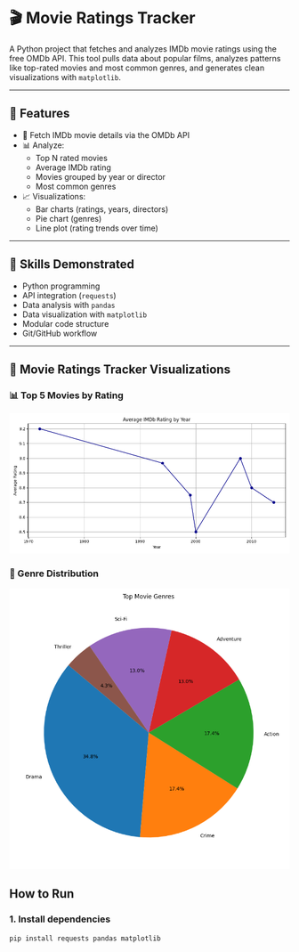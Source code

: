 # 🎬 Movie Ratings Tracker

A Python project that fetches and analyzes IMDb movie ratings using the free OMDb API. This tool pulls data about popular films, analyzes patterns like top-rated movies and most common genres, and generates clean visualizations with `matplotlib`.

---

## 🔧 Features

- 🎯 Fetch IMDb movie details via the OMDb API
- 📊 Analyze:
  - Top N rated movies
  - Average IMDb rating
  - Movies grouped by year or director
  - Most common genres
- 📈 Visualizations:
  - Bar charts (ratings, years, directors)
  - Pie chart (genres)
  - Line plot (rating trends over time)

---

## 🧠 Skills Demonstrated

- Python programming
- API integration (`requests`)
- Data analysis with `pandas`
- Data visualization with `matplotlib`
- Modular code structure
- Git/GitHub workflow

---
## 🎯 Movie Ratings Tracker Visualizations

### 📊 Top 5 Movies by Rating
![Top 5 Ratings](assets/top5_ratings.png)

### 🍿 Genre Distribution
![Genre Pie Chart](assets/genres_pie.png)


##  How to Run

### 1. Install dependencies
```bash
pip install requests pandas matplotlib
